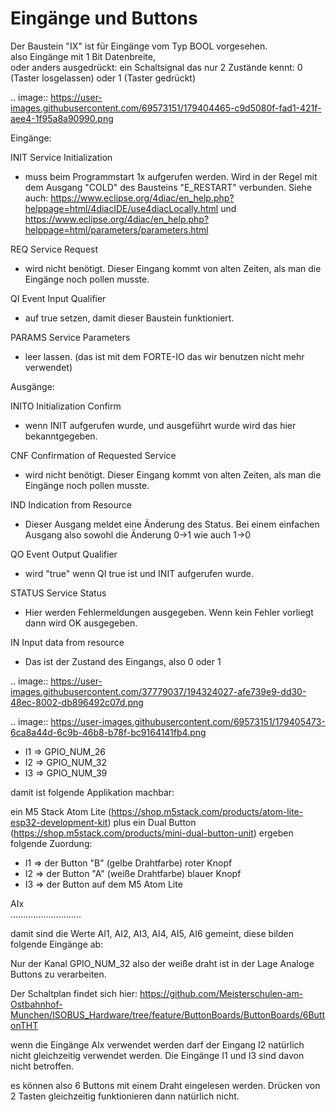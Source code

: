 # Eingänge und Buttons

Der Baustein "IX" ist für Eingänge vom Typ BOOL vorgesehen.  
also Eingänge mit 1 Bit Datenbreite,  
oder anders ausgedrückt: ein Schaltsignal das nur 2 Zustände kennt: 0 (Taster losgelassen) oder 1 (Taster gedrückt)

.. image:: https://user-images.githubusercontent.com/69573151/179404465-c9d5080f-fad1-421f-aee4-1f95a8a90990.png

Eingänge:

INIT Service Initialization

*   muss beim Programmstart 1x aufgerufen werden. Wird in der Regel mit dem Ausgang "COLD" des Bausteins "E\_RESTART" verbunden. Siehe auch: https://www.eclipse.org/4diac/en_help.php?helppage=html/4diacIDE/use4diacLocally.html und https://www.eclipse.org/4diac/en_help.php?helppage=html/parameters/parameters.html

REQ Service Request

*   wird nicht benötigt. Dieser Eingang kommt von alten Zeiten, als man die Eingänge noch pollen musste.

QI Event Input Qualifier

*   auf true setzen, damit dieser Baustein funktioniert.

PARAMS Service Parameters

*   leer lassen. (das ist mit dem FORTE-IO das wir benutzen nicht mehr verwendet)

Ausgänge:

INITO Initialization Confirm

*   wenn INIT aufgerufen wurde, und ausgeführt wurde wird das hier bekanntgegeben.

CNF Confirmation of Requested Service

*   wird nicht benötigt. Dieser Eingang kommt von alten Zeiten, als man die Eingänge noch pollen musste.

IND Indication from Resource

*   Dieser Ausgang meldet eine Änderung des Status. Bei einem einfachen Ausgang also sowohl die Änderung 0->1 wie auch 1->0

QO Event Output Qualifier

*   wird "true" wenn QI true ist und INIT aufgerufen wurde.

STATUS Service Status

*   Hier werden Fehlermeldungen ausgegeben. Wenn kein Fehler vorliegt dann wird OK ausgegeben.

IN Input data from resource

*   Das ist der Zustand des Eingangs, also 0 oder 1

.. image:: https://user-images.githubusercontent.com/37779037/194324027-afe739e9-dd30-48ec-8002-db896492c07d.png

.. image:: https://user-images.githubusercontent.com/69573151/179405473-6ca8a44d-6c9b-46b8-b78f-bc9164141fb4.png

*   I1 => GPIO\_NUM\_26
*   I2 => GPIO\_NUM\_32
*   I3 => GPIO\_NUM\_39

damit ist folgende Applikation machbar:

ein M5 Stack Atom Lite (https://shop.m5stack.com/products/atom-lite-esp32-development-kit) plus ein Dual Button (https://shop.m5stack.com/products/mini-dual-button-unit) ergeben folgende Zuordung:

*   I1 => der Button "B" (gelbe Drahtfarbe) roter Knopf
*   I2 => der Button "A" (weiße Drahtfarbe) blauer Knopf
*   I3 => der Button auf dem M5 Atom Lite

AIx  
............................

damit sind die Werte AI1, AI2, AI3, AI4, AI5, AI6 gemeint, diese bilden folgende Eingänge ab:

Nur der Kanal GPIO\_NUM\_32 also der weiße draht ist in der Lage Analoge Buttons zu verarbeiten.

Der Schaltplan findet sich hier: https://github.com/Meisterschulen-am-Ostbahnhof-Munchen/ISOBUS_Hardware/tree/feature/ButtonBoards/ButtonBoards/6ButtonTHT

wenn die Eingänge AIx verwendet werden darf der Eingang I2 natürlich nicht gleichzeitig verwendet werden. Die Eingänge I1 und I3 sind davon nicht betroffen.

es können also 6 Buttons mit einem Draht eingelesen werden. Drücken von 2 Tasten gleichzeitig funktionieren dann natürlich nicht.
